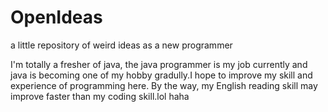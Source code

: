 # OpenIdeas
a little repository of weird ideas as a new programmer

I'm totally a fresher of java, the java programmer is my job currently and java is becoming one of my hobby gradully.I hope to improve my skill and experience of programming here. By the way, my English reading skill may improve faster than my coding skill.lol haha
